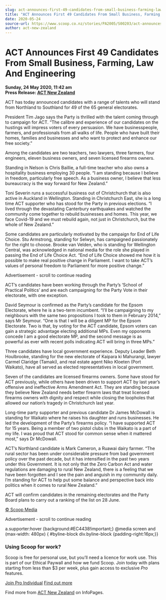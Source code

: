 ```yaml
---
slug: act-announces-first-49-candidates-from-small-business-farming-law-and-engineering
title: "ACT Announces First 49 Candidates From Small Business, Farming, Law And Engineering"
date: 2020-05-24
source-url: https://www.scoop.co.nz/stories/PA2005/S00203/act-announces-first-49-candidates-from-small-business-farming-law-and-engineering.htm
author: act-new-zealand
---
```

ACT Announces First 49 Candidates From Small Business, Farming, Law And Engineering
===================================================================================

**Sunday, 24 May 2020, 11:42 am**  
**Press Release: [ACT New Zealand](https://info.scoop.co.nz/ACT_New_Zealand)**

ACT has today announced candidates with a range of talents who will stand from Northland to Southland for 49 of the 65 general electorates.

President Tim Jago says the Party is thrilled with the talent coming through to campaign for ACT. “The calibre and experience of our candidates on the hustings will impress voters of every persuasion. We have businesspeople, farmers, and professionals from all walks of life. People who have built their homes, families and businesses and who want to protect and enhance our free society.”

Among the candidates are two teachers, two lawyers, three farmers, four engineers, eleven business owners, and seven licensed firearms owners.

Standing in Nelson is Chris Baillie, a full-time teacher who also owns a hospitality business employing 30 people. “I am standing because I believe in freedom, particularly free speech. As a business owner, I believe that less bureaucracy is the way forward for New Zealand.”

Toni Severin runs a successful business out of Christchurch that is also active in Auckland in Wellington. Standing in Christchurch East, she is a long time ACT supporter who has stood for the Party in previous elections. “I lived through the devastating Canterbury earthquakes and watched the community come together to rebuild businesses and homes. This year, we face Covid-19 and we must rebuild again, not just in Christchurch, but the whole of New Zealand.”

Some candidates are particularly motivated by the campaign for End of Life Choice. Stu Armstrong, standing for Selwyn, has campaigned passionately for the right to choose. Brooke van Velden, who is standing for Wellington Central, was acknowledged in national media for the role she played in passing the End of Life Choice Act. “End of Life Choice showed me how it is possible to make real positive change in Parliament. I want to take ACT’s values of personal freedom to Parliament for more positive change.”

Advertisement - scroll to continue reading





ACT’s candidates have been working through the Party’s ‘School of Practical Politics’ and are each campaigning for the Party Vote in their electorate, with one exception.

David Seymour is confirmed as the Party’s candidate for the Epsom Electorate, where he is a two-term incumbent. “I’ll be campaigning to my neighbours with the same two propositions I took to them in February 2014,” says Mr Seymour. “One is that I will be a diligent MP for the Epsom Electorate. Two is that, by voting for the ACT candidate, Epsom voters can gain a strategic advantage electing additional MPs. Even my opponents concede I am a good electorate MP, and the second message is as powerful as ever with recent polls indicating ACT will bring in three MPs.”

Three candidates have local government experience. Deputy Leader Beth Houlbrooke, standing for the new electorate of Kaipara ki Mahurangi, lawyer Carmel Claridge (Tamaki), and real estate agent Niko Kloeten (Port Waikato), have all served as elected representatives in local government.

Seven of the candidates are licensed firearms owners. Some have stood for ACT previously, while others have been driven to support ACT by last year’s offensive and ineffective Arms Amendment Act. They are standing because they believe New Zealand needs better firearm laws that treat licensed firearms owners with dignity and respect while closing the loopholes that allowed our nation’s tragedy in Christchurch last year.

Long-time party supporter and previous candidate Dr James McDowall is standing for Waikato where he raises his daughter and runs businesses. He led the development of the Party’s firearms policy. “I have supported ACT for 15 years. Being a member of two pistol clubs in the Waikato is a part of my life. I was proud that ACT stood for common sense when it mattered most,” says Dr McDowall.

ACT’s Northland candidate is Mark Cameron, a Ruawai dairy farmer. “The rural sector has been under considerable pressure from bad government policy over the past decade, but it has intensified in the past two years under this Government. It is not only that the Zero Carbon Act and water regulations are damaging to rural New Zealand, there is a feeling that we have been forgotten and I see the pain and anguish in my community daily. I’m standing for ACT to help put some balance and perspective back into politics when it comes to rural New Zealand.”

ACT will confirm candidates in the remaining electorates and the Party Board plans to carry out a ranking of the list on 28 June.

[© Scoop Media](http://www.scoop.co.nz/about/terms.html)  

Advertisement - scroll to continue reading



a.supporter:hover {background:#EC4438!important;} @media screen and (max-width: 480px) { #byline-block div.byline-block {padding-right:16px;}}

### Using Scoop for work?

Scoop is free for personal use, but you’ll need a licence for work use. This is part of our Ethical Paywall and how we fund Scoop. Join today with plans starting from less than $3 per week, plus gain access to exclusive _Pro_ features.  
  
[Join Pro Individual](https://pro.scoop.co.nz/Individual/?from=ProIn24) [Find out more](https://pro.scoop.co.nz/using-scoop-for-work/?from=ProIn24)

Find more from [ACT New Zealand](https://info.scoop.co.nz/ACT_New_Zealand) on InfoPages.